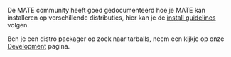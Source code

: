 <!--
.. link:
.. description:
.. tags:
.. date: 2020-03-03 23:55:31
.. title: Installeren
.. slug: install
-->

De MATE community heeft goed gedocumenteerd hoe je MATE kan installeren op verschillende distributies, hier kan je de
[install guidelines](https://wiki.mate-desktop.org/#!pages/download.md) volgen.

Ben je een distro packager op zoek naar tarballs, neem een kijkje op onze
[Development](/development/) pagina.
